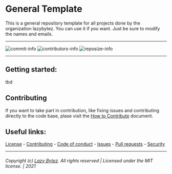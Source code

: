 # General Template
This is a general repository template for all projects done by the organization lazybytez. You can use it if you want. Just be sure to modify the names and emails.

---- 

  ![commit-info][commit-info]
  ![contributors-info][contributors-info]
  ![reposize-info][reposize-info]

----

## Getting started:
tbd

## Contributing
If you want to take part in contribution, like fixing issues and contributing directly to the code base, plase visit the [How to Contribute][github-contribute] document.

## Useful links:
[License][github-license] - 
[Contributing][github-contribute] - 
[Code of conduct][github-codeofconduct] - 
[Issues][github-issues] - 
[Pull requests][github-pulls] - 
[Security][github-security] 

<hr>  

###### Copyright (c) [Lazy Bytez][github-team]. All rights reserved | Licensed under the MIT license. | 2021

<!-- Variables -->
[github-team]: https://github.com/lazybytez

[github-license]: https://github.com/lazybytez/general-template/blob/master/LICENSE
[github-contribute]: https://github.com/lazybytez/general-template/blob/master/CONTRIBUTING.md
[github-codeofconduct]: https://github.com/lazybytez/general-template/blob/master/CODE_OF_CONDUCT.md
[github-issues]: https://github.com/lazybytez/general-template/issues
[github-pulls]: https://github.com/lazybytez/general-template/pulls
[github-security]: https://github.com/lazybytez/general-template/blob/master/SECURITY.md

[commit-info]: https://img.shields.io/github/last-commit/lazybytez/general-template?style=flat-square

[contributors-info]: https://img.shields.io/github/contributors/lazybytez/general-template?style=flat-square

[reposize-info]: https://img.shields.io/github/repo-size/lazybytez/general-template?style=flat-square
